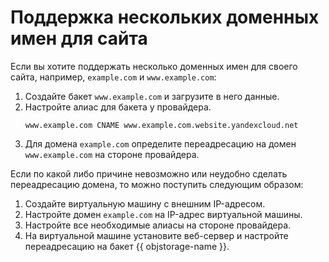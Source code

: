 # Поддержка нескольких доменных имен для сайта

Если вы хотите поддержать несколько доменных имен для своего сайта, например, `example.com` и `www.example.com`:

1. Создайте бакет `www.example.com` и загрузите в него данные.
2. Настройте алиас для бакета у провайдера.
    ```
    www.example.com CNAME www.example.com.website.yandexcloud.net
    ```
3. Для домена `example.com` определите переадресацию на домен `www.example.com` на стороне провайдера.

Если по какой либо причине невозможно или неудобно сделать переадресацию домена, то можно поступить следующим образом:

1. Создайте виртуальную машину с внешним IP-адресом.
2. Настройте домен `example.com` на IP-адрес виртуальной машины.
3. Настройте все необходимые алиасы на стороне провайдера.
4. На виртуальной машине установите веб-сервер и настройте переадресацию на бакет {{ objstorage-name }}.
